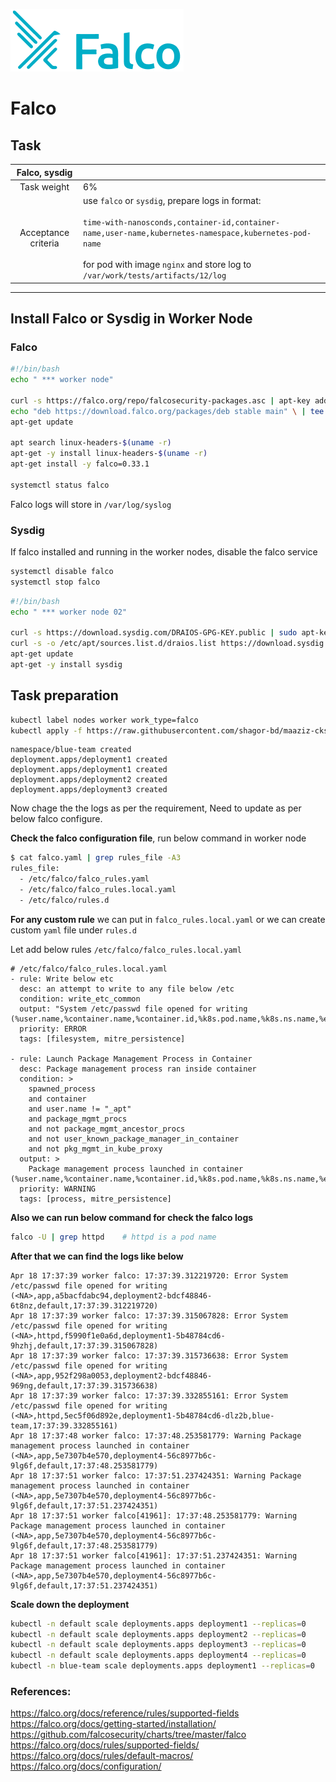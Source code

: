 ![Falco](../images/falco-horizontal-color.png)
# Falco 

## Task

|  **Falco, sysdig**             |                                                                                                                                                                                                                                       |
| :-----------------: |:--------------------------------------------------------------------------------------------------------------------------------------------------------------------------------------------------------------------------------------------------------|
|     Task weight     | 6%                                                                                                                                                                                                                                                      |                                                                                            |
| Acceptance criteria | use `falco` or `sysdig`, prepare logs in format:<br/><br/>`time-with-nanosconds,container-id,container-name,user-name,kubernetes-namespace,kubernetes-pod-name`<br/><br/>for pod with image `nginx` and store log to `/var/work/tests/artifacts/12/log` |
---

## Install Falco or Sysdig in Worker Node

### Falco

```bash
#!/bin/bash
echo " *** worker node"

curl -s https://falco.org/repo/falcosecurity-packages.asc | apt-key add -
echo "deb https://download.falco.org/packages/deb stable main" \ | tee -a /etc/apt/sources.list.d/falcosecurity.list
apt-get update

apt search linux-headers-$(uname -r)
apt-get -y install linux-headers-$(uname -r)
apt-get install -y falco=0.33.1

systemctl status falco
```
Falco logs will store in `/var/log/syslog`

### Sysdig
If falco installed and running in the worker nodes, disable the falco service
```bash
systemctl disable falco
systemctl stop falco
```

```bash
#!/bin/bash
echo " *** worker node 02"

curl -s https://download.sysdig.com/DRAIOS-GPG-KEY.public | sudo apt-key add -
curl -s -o /etc/apt/sources.list.d/draios.list https://download.sysdig.com/stable/deb/draios.list
apt-get update
apt-get -y install sysdig
```
## Task preparation

```bash
kubectl label nodes worker work_type=falco
kubectl apply -f https://raw.githubusercontent.com/shagor-bd/maaziz-cks/refs/heads/main/falco/task.yaml
```
```plaintext
namespace/blue-team created
deployment.apps/deployment1 created
deployment.apps/deployment1 created
deployment.apps/deployment2 created
deployment.apps/deployment3 created
```
Now chage the the logs as per the requirement, Need to update as per below falco configure.

**Check the falco configuration file**, run below command in worker node
```bash
$ cat falco.yaml | grep rules_file -A3
rules_file:
  - /etc/falco/falco_rules.yaml
  - /etc/falco/falco_rules.local.yaml
  - /etc/falco/rules.d
```
**For any custom rule** we can put in `falco_rules.local.yaml` or we can create custom `yaml` file under `rules.d`

Let add below rules `/etc/falco/falco_rules.local.yaml` 

```
# /etc/falco/falco_rules.local.yaml
- rule: Write below etc
  desc: an attempt to write to any file below /etc
  condition: write_etc_common
  output: "System /etc/passwd file opened for writing (%user.name,%container.name,%container.id,%k8s.pod.name,%k8s.ns.name,%evt.time)"
  priority: ERROR
  tags: [filesystem, mitre_persistence]

- rule: Launch Package Management Process in Container
  desc: Package management process ran inside container
  condition: >
    spawned_process
    and container
    and user.name != "_apt"
    and package_mgmt_procs
    and not package_mgmt_ancestor_procs
    and not user_known_package_manager_in_container
    and not pkg_mgmt_in_kube_proxy
  output: >
    Package management process launched in container (%user.name,%container.name,%container.id,%k8s.pod.name,%k8s.ns.name,%evt.time)
  priority: WARNING
  tags: [process, mitre_persistence]
```
**Also we can run below command for check the falco logs**

```bash
falco -U | grep httpd    # httpd is a pod name
```

**After that we can find the logs like below**

```plaintext
Apr 18 17:37:39 worker falco: 17:37:39.312219720: Error System /etc/passwd file opened for writing (<NA>,app,a5bacfdabc94,deployment2-bdcf48846-6t8nz,default,17:37:39.312219720)
Apr 18 17:37:39 worker falco: 17:37:39.315067828: Error System /etc/passwd file opened for writing (<NA>,httpd,f5990f1e0a6d,deployment1-5b48784cd6-9hzhj,default,17:37:39.315067828)
Apr 18 17:37:39 worker falco: 17:37:39.315736638: Error System /etc/passwd file opened for writing (<NA>,app,952f298a0053,deployment2-bdcf48846-969ng,default,17:37:39.315736638)
Apr 18 17:37:39 worker falco: 17:37:39.332855161: Error System /etc/passwd file opened for writing (<NA>,httpd,5ec5f06d892e,deployment1-5b48784cd6-dlz2b,blue-team,17:37:39.332855161)
Apr 18 17:37:48 worker falco: 17:37:48.253581779: Warning Package management process launched in container (<NA>,app,5e7307b4e570,deployment4-56c8977b6c-9lg6f,default,17:37:48.253581779)
Apr 18 17:37:51 worker falco: 17:37:51.237424351: Warning Package management process launched in container (<NA>,app,5e7307b4e570,deployment4-56c8977b6c-9lg6f,default,17:37:51.237424351)
Apr 18 17:37:51 worker falco[41961]: 17:37:48.253581779: Warning Package management process launched in container (<NA>,app,5e7307b4e570,deployment4-56c8977b6c-9lg6f,default,17:37:48.253581779)
Apr 18 17:37:51 worker falco[41961]: 17:37:51.237424351: Warning Package management process launched in container (<NA>,app,5e7307b4e570,deployment4-56c8977b6c-9lg6f,default,17:37:51.237424351)
```
**Scale down the deployment**
```bash
kubectl -n default scale deployments.apps deployment1 --replicas=0
kubectl -n default scale deployments.apps deployment2 --replicas=0
kubectl -n default scale deployments.apps deployment3 --replicas=0
kubectl -n default scale deployments.apps deployment4 --replicas=0
kubectl -n blue-team scale deployments.apps deployment1 --replicas=0
```


### References:

https://falco.org/docs/reference/rules/supported-fields<br>
https://falco.org/docs/getting-started/installation/</br>
https://github.com/falcosecurity/charts/tree/master/falco</br>
https://falco.org/docs/rules/supported-fields/</br>
https://falco.org/docs/rules/default-macros/</br>
https://falco.org/docs/configuration/</br>
